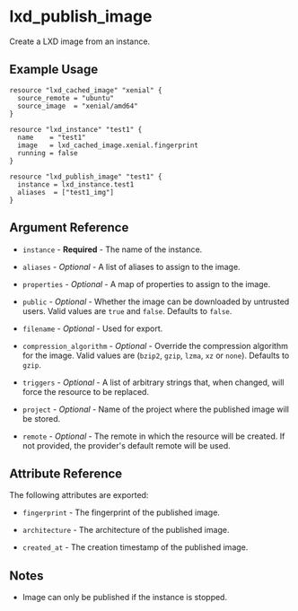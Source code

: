 # lxd_publish_image

Create a LXD image from an instance.

## Example Usage

```hcl
resource "lxd_cached_image" "xenial" {
  source_remote = "ubuntu"
  source_image  = "xenial/amd64"
}

resource "lxd_instance" "test1" {
  name    = "test1"
  image   = lxd_cached_image.xenial.fingerprint
  running = false
}

resource "lxd_publish_image" "test1" {
  instance = lxd_instance.test1
  aliases  = ["test1_img"]
}
```

## Argument Reference

* `instance` - **Required** - The name of the instance.

* `aliases` - *Optional* - A list of aliases to assign to the image.

* `properties` - *Optional* - A map of properties to assign to the image.

* `public` - *Optional* - Whether the image can be downloaded by untrusted users.
	Valid values are `true` and `false`. Defaults to `false`.

* `filename` - *Optional* - Used for export.

* `compression_algorithm` - *Optional* - Override the compression algorithm for the image.
    Valid values are (`bzip2`, `gzip`, `lzma`, `xz` or `none`). Defaults to `gzip`.

* `triggers` - *Optional* - A list of arbitrary strings that, when changed, will force the resource to be replaced.

* `project` - *Optional* - Name of the project where the published image will be stored.

* `remote` - *Optional* - The remote in which the resource will be created. If
	not provided, the provider's default remote will be used.

## Attribute Reference

The following attributes are exported:

* `fingerprint` - The fingerprint of the published image.

* `architecture` - The architecture of the published image.

* `created_at` - The creation timestamp of the published image.

## Notes

* Image can only be published if the instance is stopped.
